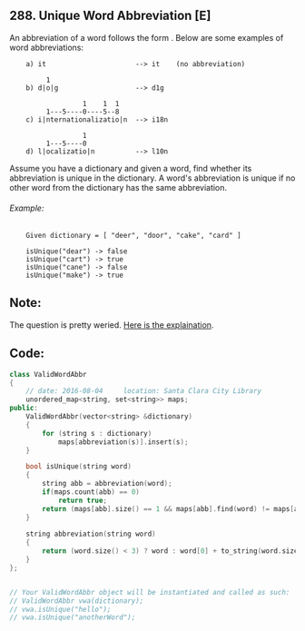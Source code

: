 ## 288. Unique Word Abbreviation [E]
An abbreviation of a word follows the form <first letter><number><last letter>. Below are some examples of word abbreviations:
```
    a) it                      --> it    (no abbreviation)
    
         1
    b) d|o|g                   --> d1g
    
                  1    1  1
         1---5----0----5--8
    c) i|nternationalizatio|n  --> i18n
    
                  1
         1---5----0
    d) l|ocalizatio|n          --> l10n
```
Assume you have a dictionary and given a word, find whether its abbreviation is unique in the dictionary. A word's abbreviation is unique if no other word from the dictionary has the same abbreviation.

###### Example: 
```
    Given dictionary = [ "deer", "door", "cake", "card" ]
    
    isUnique("dear") -> false
    isUnique("cart") -> true
    isUnique("cane") -> false
    isUnique("make") -> true
```

## Note:
The question is pretty weried. [Here is the explaination](https://discuss.leetcode.com/topic/37254/let-me-explain-the-question-with-better-examples).

## Code:
```c++
class ValidWordAbbr 
{
    // date: 2016-08-04     location: Santa Clara City Library
    unordered_map<string, set<string>> maps;
public:
    ValidWordAbbr(vector<string> &dictionary) 
    {
        for (string s : dictionary)
            maps[abbreviation(s)].insert(s);
    }

    bool isUnique(string word)
    {
        string abb = abbreviation(word);
        if(maps.count(abb) == 0)
            return true;
        return (maps[abb].size() == 1 && maps[abb].find(word) != maps[abb].end()) ? true : false;
    }
    
    string abbreviation(string word)
    {
        return (word.size() < 3) ? word : word[0] + to_string(word.size() - 2) + word[word.size() - 1];
    }
};


// Your ValidWordAbbr object will be instantiated and called as such:
// ValidWordAbbr vwa(dictionary);
// vwa.isUnique("hello");
// vwa.isUnique("anotherWord");
```

